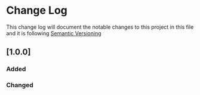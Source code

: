 # Change Log

This change log will document the notable changes to this project in this file and it is following [Semantic Versioning](https://semver.org/)

## [1.0.0]

### Added


### Changed

